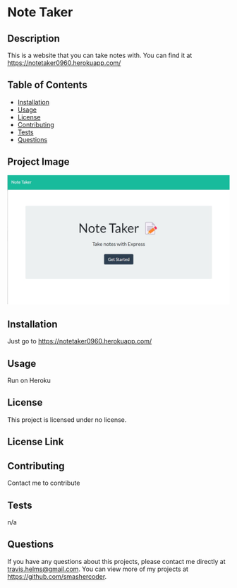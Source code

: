 # Note Taker

  ## Description
  This is a website that you can take notes with. You can find it at https://notetaker0960.herokuapp.com/

  ## Table of Contents
  * [Installation](#installation)
  * [Usage](#usage)
  * [License](#license)
  * [Contributing](#contributing)
  * [Tests](#tests)
  * [Questions](#questions)
  
  ## Project Image
  ![Screenshot of Project](./notetaker.jpg)
  
  ## Installation 
  Just go to https://notetaker0960.herokuapp.com/

  ## Usage 
  Run on Heroku

  ## License 
  This project is licensed under no license.

  ## License Link
  

  ## Contributing 
  Contact me to contribute

  ## Tests
  n/a

  ## Questions
  If you have any questions about this projects, please contact me directly at travis.helms@gmail.com. You can view more of my projects at https://github.com/smashercoder.


